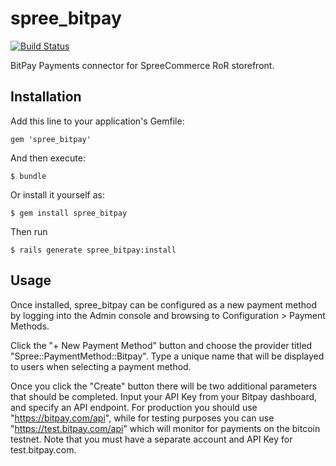 # spree_bitpay 
[![Build Status](https://travis-ci.org/heisler3030/spree_bitpay.svg)](https://travis-ci.org/heisler3030/spree_bitpay)

BitPay Payments connector for SpreeCommerce RoR storefront. 

## Installation

Add this line to your application's Gemfile:

    gem 'spree_bitpay'

And then execute:

    $ bundle

Or install it yourself as:

    $ gem install spree_bitpay

Then run 

    $ rails generate spree_bitpay:install

## Usage

Once installed, spree_bitpay can be configured as a new payment method by logging into the Admin console and browsing to Configuration > Payment Methods.

Click the  "+ New Payment Method" button and choose the provider titled "Spree::PaymentMethod::Bitpay".  Type a unique name that will be displayed to users when selecting a payment method.

Once you click the "Create" button there will be two additional parameters that should be completed.  Input your API Key from your Bitpay dashboard, and specify an API endpoint.  For production you should use "https://bitpay.com/api", while for testing purposes you can use "https://test.bitpay.com/api" which will monitor for payments on the bitcoin testnet.  Note that you must have a separate account and API Key for test.bitpay.com.
